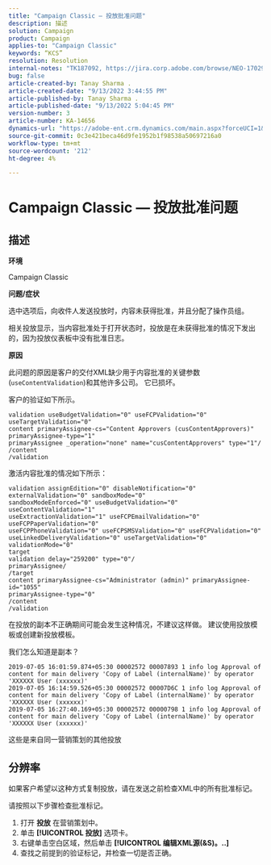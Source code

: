 ```yaml
---
title: "Campaign Classic — 投放批准问题"
description: 描述
solution: Campaign
product: Campaign
applies-to: "Campaign Classic"
keywords: “KCS”
resolution: Resolution
internal-notes: "TK187092, https://jira.corp.adobe.com/browse/NEO-17029"
bug: false
article-created-by: Tanay Sharma .
article-created-date: "9/13/2022 3:44:55 PM"
article-published-by: Tanay Sharma .
article-published-date: "9/13/2022 5:04:45 PM"
version-number: 3
article-number: KA-14656
dynamics-url: "https://adobe-ent.crm.dynamics.com/main.aspx?forceUCI=1&pagetype=entityrecord&etn=knowledgearticle&id=abbbd300-7b33-ed11-9db1-002248086735"
source-git-commit: 0c3e421beca46d9fe1952b1f98538a50697216a0
workflow-type: tm+mt
source-wordcount: '212'
ht-degree: 4%

---
```


# Campaign Classic — 投放批准问题

## 描述


<b>环境</b>

Campaign Classic



<b>问题/症状</b>

选中选项后，向收件人发送投放时，内容未获得批准，并且分配了操作员组。

相关投放显示，当内容批准处于打开状态时，投放是在未获得批准的情况下发出的，因为投放仪表板中没有批准日志。



<b>原因</b>

此问题的原因是客户的交付XML缺少用于内容批准的关键参数(`useContentValidation`)和其他许多公司。 它已损坏。

客户的验证如下所示。




```
validation useBudgetValidation="0" useFCPValidation="0" useTargetValidation="0"
content primaryAssignee-cs="Content Approvers (cusContentApprovers)" primaryAssignee-type="1"
primaryAssignee _operation="none" name="cusContentApprovers" type="1"/
/content
/validation
```




激活内容批准的情况如下所示：




```
validation assignEdition="0" disableNotification="0" externalValidation="0" sandboxMode="0"
sandboxModeEnforced="0" useBudgetValidation="0" useContentValidation="1"
useExtractionValidation="1" useFCPEmailValidation="0" useFCPPaperValidation="0"
useFCPPhoneValidation="0" useFCPSMSValidation="0" useFCPValidation="0"
useLinkedDeliveryValidation="0" useTargetValidation="0" validationMode="0"
target
validation delay="259200" type="0"/
primaryAssignee/
/target
content primaryAssignee-cs="Administrator (admin)" primaryAssignee-id="1055"
primaryAssignee-type="0"
/content
/validation
```




在投放的副本不正确期间可能会发生这种情况，不建议这样做。 建议使用投放模板或创建新投放模板。

我们怎么知道是副本？




```
2019-07-05 16:01:59.874+05:30 00002572 00007893 1 info log Approval of content for main delivery 'Copy of Label (internalName)' by operator 'XXXXXX User (xxxxxx)'
2019-07-05 16:14:59.526+05:30 00002572 00007D6C 1 info log Approval of content for main delivery 'Copy of Label (internalName)' by operator 'XXXXXX User (xxxxxx)'
2019-07-05 16:27:40.169+05:30 00002572 00000798 1 info log Approval of content for main delivery 'Copy of Label (internalName)' by operator 'XXXXXX User (xxxxxx)'
```




这些是来自同一营销策划的其他投放


## 分辨率


如果客户希望以这种方式复制投放，请在发送之前检查XML中的所有批准标记。

请按照以下步骤检查批准标记。

1. 打开 <b>投放</b> 在营销策划中。
2. 单击 <b>[!UICONTROL 投放]</b> 选项卡。
3. 右键单击空白区域，然后单击 <b>[!UICONTROL 编辑XML源(&amp;S)。..]</b>
4. 查找之前提到的验证标记，并检查一切是否正确。



